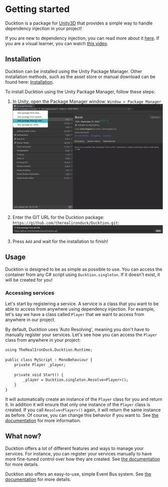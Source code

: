 # Getting started

Ducktion is a package for [Unity3D](https://unity.com) that provides a simple way to handle
dependency injection in your project!

If you are new to dependency injection, you can read more about it
[here](https://en.wikipedia.org/wiki/Dependency_injection). If you are
a visual learner, you can watch [this video](https://www.youtube.com/watch?v=IKD2-MAkXyQ).

## Installation

Ducktion can be installed using the Unity Package Manager. Other installation methods, such as
the asset store or manual download can be found here: [Installation](/installation).

To install Ducktion using the Unity Package Manager, follow these steps:

1. In Unity, open the Package Manager window: `Window > Package Manager`
   ![Getting started - Package Manager Add From Git](./assets/getting-started-package-manager-01.png)

2. Enter the GIT URL for the Ducktion package: `https://github.com/therealironduck/Ducktion.git`:
   ![Getting started - Package Manager Git URL](./assets/getting-started-package-manager-02.png)

3. Press `Add` and wait for the installation to finish!

## Usage

Ducktion is designed to be as simple as possible to use. You can access the container from any C# script
using `Ducktion.singleton`. If it doesn't exist, it will be created for you!

### Accessing services

Let's start by registering a service. A service is a class that you want to be able to access from anywhere
using dependency injection. For example, let's say we have a class called `Player` that we want to access from
anywhere in our project.

By default, Ducktion uses 'Auto Resolving', meaning you don't have to manually register your services. Let's
see how you can access the `Player` class from anywhere in your project:

```csharp{1,7}
using TheRealIronDuck.Ducktion.Runtime;

public class MyScript : MonoBehaviour {
    private Player _player;

    private void Start() {
        _player = Ducktion.singleton.Resolve<Player>();
    }
}
```

It will automatically create an instance of the `Player` class for you and return it. In addition it will
ensure that only one instance of the `Player` class is created. If you call `Resolve<Player>()` again, it
will return the same instance as before. Of course, you can change this behavior if you want to.
See [the documentation](/services/singleton-services) for more information.

## What now?

Ducktion offers a lot of different features and ways to manage your services. For instance, you can register
your services manually to have more fine-tuned control over how they are created.
See [the documentation](/basics/configurator-classes) for more details.

Ducktion also offers an easy-to-use, simple Event Bus system. See [the documentation](/event-bus/using-the-eventbus) for
more details.